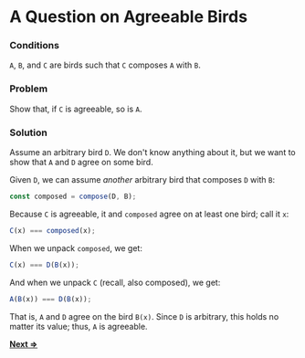 # A Question on Agreeable Birds

### Conditions
`A`, `B`, and `C` are birds such that `C` composes `A` with `B`.

### Problem
Show that, if `C` is agreeable, so is `A`.

### Solution
Assume an arbitrary bird `D`. We don't know anything about it, but we want to show that `A` and `D` agree on some bird.

Given `D`, we can assume _another_ arbitrary bird that composes `D` with `B`:
```js
const composed = compose(D, B);
```
Because `C` is agreeable, it and `composed` agree on at least one bird; call it `x`:
```js
C(x) === composed(x);
```
When we unpack `composed`, we get:
```js
C(x) === D(B(x));
```
And when we unpack `C` (recall, also composed), we get:
```js
A(B(x)) === D(B(x));
```
That is, `A` and `D` agree on the bird `B(x)`. Since `D` is arbitrary, this holds no matter its value; thus, `A` is agreeable.

[**Next =>**](../5/README.md)
